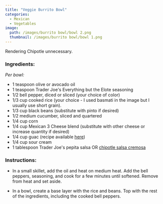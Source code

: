 ```yaml
---
title: "Veggie Burrito Bowl"
categories:
  - Mexican
  - Vegetables
image:
  path: /images/burrito bowl/bowl 2.png
  thumbnail: /images/burrito bowl/bowl 1.png
---
```


Rendering Chipotle unnecessary.

### Ingredients:

_Per bowl:_

* 1 teaspoon olive or avocado oil
* 1 teaspoon Trader Joe's Everything but the Elote seasoning
* 1/2 bell pepper, diced or sliced (your choice of color)
* 1/3 cup cooked rice (your choice - I used basmati in the image but I usually use short grain).
* 1/3 cup black beans (substitute with pinto if desired)
* 1/2 medium cucumber, sliced and quartered
* 1/4 cup corn
* 1/4 cup Mexican 3 Cheese blend (substitute with other cheese or increase quantity if desired)
* 1/4 cup guac (recipe available [here](https://prernaadvani.github.io/sides/vegan/mexican/guacamole/))
* 1/4 cup sour cream 
* 1 tablespoon Trader Joe's pepita salsa OR [chipotle salsa cremosa](https://www.kroger.com/p/herdez-medium-chipotle-salsa-cremosa/0007287887038)



### Instructions:

* In a small skillet, add the oil and heat on medium heat. Add the bell peppers, seasoning, and cook for a few minutes until softened. Remove from heat and set aside.

* In a bowl, create a base layer with the rice and beans. Top with the rest of the ingredients, including the cooked bell peppers. 


